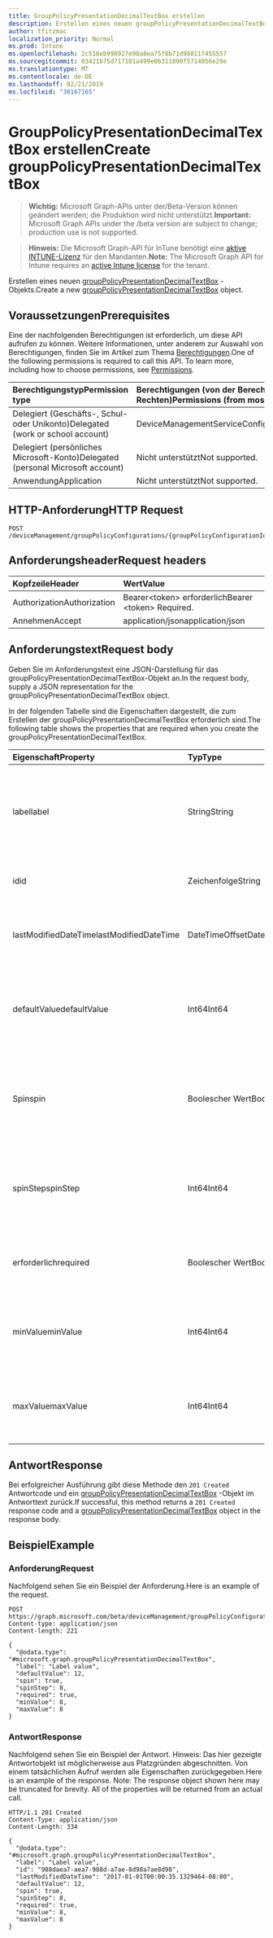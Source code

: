 ```yaml
---
title: GroupPolicyPresentationDecimalTextBox erstellen
description: Erstellen eines neuen groupPolicyPresentationDecimalTextBox-Objekts.
author: tfitzmac
localization_priority: Normal
ms.prod: Intune
ms.openlocfilehash: 2c518eb990927e98a8ea75f8b71d98811f455557
ms.sourcegitcommit: 03421b75d717101a499e0b311890f5714056e29e
ms.translationtype: MT
ms.contentlocale: de-DE
ms.lasthandoff: 02/21/2019
ms.locfileid: "30167165"
---
```

# <a name="create-grouppolicypresentationdecimaltextbox"></a><span data-ttu-id="0d6e6-103">GroupPolicyPresentationDecimalTextBox erstellen</span><span class="sxs-lookup"><span data-stu-id="0d6e6-103">Create groupPolicyPresentationDecimalTextBox</span></span>

> <span data-ttu-id="0d6e6-104">**Wichtig:** Microsoft Graph-APIs unter der/Beta-Version können geändert werden; die Produktion wird nicht unterstützt.</span><span class="sxs-lookup"><span data-stu-id="0d6e6-104">**Important:** Microsoft Graph APIs under the /beta version are subject to change; production use is not supported.</span></span>

> <span data-ttu-id="0d6e6-105">**Hinweis:** Die Microsoft Graph-API für InTune benötigt eine [aktive INTUNE-Lizenz](https://go.microsoft.com/fwlink/?linkid=839381) für den Mandanten.</span><span class="sxs-lookup"><span data-stu-id="0d6e6-105">**Note:** The Microsoft Graph API for Intune requires an [active Intune license](https://go.microsoft.com/fwlink/?linkid=839381) for the tenant.</span></span>

<span data-ttu-id="0d6e6-106">Erstellen eines neuen [groupPolicyPresentationDecimalTextBox](../resources/intune-grouppolicy-grouppolicypresentationdecimaltextbox.md) -Objekts.</span><span class="sxs-lookup"><span data-stu-id="0d6e6-106">Create a new [groupPolicyPresentationDecimalTextBox](../resources/intune-grouppolicy-grouppolicypresentationdecimaltextbox.md) object.</span></span>

## <a name="prerequisites"></a><span data-ttu-id="0d6e6-107">Voraussetzungen</span><span class="sxs-lookup"><span data-stu-id="0d6e6-107">Prerequisites</span></span>
<span data-ttu-id="0d6e6-p101">Eine der nachfolgenden Berechtigungen ist erforderlich, um diese API aufrufen zu können. Weitere Informationen, unter anderem zur Auswahl von Berechtigungen, finden Sie im Artikel zum Thema [Berechtigungen](/concepts/permissions-reference.md).</span><span class="sxs-lookup"><span data-stu-id="0d6e6-p101">One of the following permissions is required to call this API. To learn more, including how to choose permissions, see [Permissions](/concepts/permissions-reference.md).</span></span>

|<span data-ttu-id="0d6e6-110">Berechtigungstyp</span><span class="sxs-lookup"><span data-stu-id="0d6e6-110">Permission type</span></span>|<span data-ttu-id="0d6e6-111">Berechtigungen (von der Berechtigung mit den meisten Rechten zu der mit den wenigsten Rechten)</span><span class="sxs-lookup"><span data-stu-id="0d6e6-111">Permissions (from most to least privileged)</span></span>|
|:---|:---|
|<span data-ttu-id="0d6e6-112">Delegiert (Geschäfts-, Schul- oder Unikonto)</span><span class="sxs-lookup"><span data-stu-id="0d6e6-112">Delegated (work or school account)</span></span>|<span data-ttu-id="0d6e6-113">DeviceManagementServiceConfig.ReadWrite.All</span><span class="sxs-lookup"><span data-stu-id="0d6e6-113">DeviceManagementServiceConfig.ReadWrite.All</span></span>|
|<span data-ttu-id="0d6e6-114">Delegiert (persönliches Microsoft-Konto)</span><span class="sxs-lookup"><span data-stu-id="0d6e6-114">Delegated (personal Microsoft account)</span></span>|<span data-ttu-id="0d6e6-115">Nicht unterstützt</span><span class="sxs-lookup"><span data-stu-id="0d6e6-115">Not supported.</span></span>|
|<span data-ttu-id="0d6e6-116">Anwendung</span><span class="sxs-lookup"><span data-stu-id="0d6e6-116">Application</span></span>|<span data-ttu-id="0d6e6-117">Nicht unterstützt</span><span class="sxs-lookup"><span data-stu-id="0d6e6-117">Not supported.</span></span>|

## <a name="http-request"></a><span data-ttu-id="0d6e6-118">HTTP-Anforderung</span><span class="sxs-lookup"><span data-stu-id="0d6e6-118">HTTP Request</span></span>
<!-- {
  "blockType": "ignored"
}
-->
``` http
POST /deviceManagement/groupPolicyConfigurations/{groupPolicyConfigurationId}/definitionValues/{groupPolicyDefinitionValueId}/presentationValues/{groupPolicyPresentationValueId}/presentation/definition/presentations
```

## <a name="request-headers"></a><span data-ttu-id="0d6e6-119">Anforderungsheader</span><span class="sxs-lookup"><span data-stu-id="0d6e6-119">Request headers</span></span>
|<span data-ttu-id="0d6e6-120">Kopfzeile</span><span class="sxs-lookup"><span data-stu-id="0d6e6-120">Header</span></span>|<span data-ttu-id="0d6e6-121">Wert</span><span class="sxs-lookup"><span data-stu-id="0d6e6-121">Value</span></span>|
|:---|:---|
|<span data-ttu-id="0d6e6-122">Authorization</span><span class="sxs-lookup"><span data-stu-id="0d6e6-122">Authorization</span></span>|<span data-ttu-id="0d6e6-123">Bearer&lt;token&gt; erforderlich</span><span class="sxs-lookup"><span data-stu-id="0d6e6-123">Bearer &lt;token&gt; Required.</span></span>|
|<span data-ttu-id="0d6e6-124">Annehmen</span><span class="sxs-lookup"><span data-stu-id="0d6e6-124">Accept</span></span>|<span data-ttu-id="0d6e6-125">application/json</span><span class="sxs-lookup"><span data-stu-id="0d6e6-125">application/json</span></span>|

## <a name="request-body"></a><span data-ttu-id="0d6e6-126">Anforderungstext</span><span class="sxs-lookup"><span data-stu-id="0d6e6-126">Request body</span></span>
<span data-ttu-id="0d6e6-127">Geben Sie im Anforderungstext eine JSON-Darstellung für das groupPolicyPresentationDecimalTextBox-Objekt an.</span><span class="sxs-lookup"><span data-stu-id="0d6e6-127">In the request body, supply a JSON representation for the groupPolicyPresentationDecimalTextBox object.</span></span>

<span data-ttu-id="0d6e6-128">In der folgenden Tabelle sind die Eigenschaften dargestellt, die zum Erstellen der groupPolicyPresentationDecimalTextBox erforderlich sind.</span><span class="sxs-lookup"><span data-stu-id="0d6e6-128">The following table shows the properties that are required when you create the groupPolicyPresentationDecimalTextBox.</span></span>

|<span data-ttu-id="0d6e6-129">Eigenschaft</span><span class="sxs-lookup"><span data-stu-id="0d6e6-129">Property</span></span>|<span data-ttu-id="0d6e6-130">Typ</span><span class="sxs-lookup"><span data-stu-id="0d6e6-130">Type</span></span>|<span data-ttu-id="0d6e6-131">Beschreibung</span><span class="sxs-lookup"><span data-stu-id="0d6e6-131">Description</span></span>|
|:---|:---|:---|
|<span data-ttu-id="0d6e6-132">label</span><span class="sxs-lookup"><span data-stu-id="0d6e6-132">label</span></span>|<span data-ttu-id="0d6e6-133">String</span><span class="sxs-lookup"><span data-stu-id="0d6e6-133">String</span></span>|<span data-ttu-id="0d6e6-134">Lokalisierte Textbezeichnung für eine beliebige Präsentations Entität.</span><span class="sxs-lookup"><span data-stu-id="0d6e6-134">Localized text label for any presentation entity.</span></span> <span data-ttu-id="0d6e6-135">Der Standardwert ist Empty.</span><span class="sxs-lookup"><span data-stu-id="0d6e6-135">The default value is empty.</span></span> <span data-ttu-id="0d6e6-136">Geerbt von [groupPolicyPresentation](../resources/intune-grouppolicy-grouppolicypresentation.md)</span><span class="sxs-lookup"><span data-stu-id="0d6e6-136">Inherited from [groupPolicyPresentation](../resources/intune-grouppolicy-grouppolicypresentation.md)</span></span>|
|<span data-ttu-id="0d6e6-137">id</span><span class="sxs-lookup"><span data-stu-id="0d6e6-137">id</span></span>|<span data-ttu-id="0d6e6-138">Zeichenfolge</span><span class="sxs-lookup"><span data-stu-id="0d6e6-138">String</span></span>|<span data-ttu-id="0d6e6-139">Schlüssel der Entität</span><span class="sxs-lookup"><span data-stu-id="0d6e6-139">Key of the entity.</span></span> <span data-ttu-id="0d6e6-140">Geerbt von [groupPolicyPresentation](../resources/intune-grouppolicy-grouppolicypresentation.md)</span><span class="sxs-lookup"><span data-stu-id="0d6e6-140">Inherited from [groupPolicyPresentation](../resources/intune-grouppolicy-grouppolicypresentation.md)</span></span>|
|<span data-ttu-id="0d6e6-141">lastModifiedDateTime</span><span class="sxs-lookup"><span data-stu-id="0d6e6-141">lastModifiedDateTime</span></span>|<span data-ttu-id="0d6e6-142">DateTimeOffset</span><span class="sxs-lookup"><span data-stu-id="0d6e6-142">DateTimeOffset</span></span>|<span data-ttu-id="0d6e6-143">Datum und Uhrzeit der letzten Änderung der Entität.</span><span class="sxs-lookup"><span data-stu-id="0d6e6-143">The date and time the entity was last modified.</span></span> <span data-ttu-id="0d6e6-144">Geerbt von [groupPolicyPresentation](../resources/intune-grouppolicy-grouppolicypresentation.md)</span><span class="sxs-lookup"><span data-stu-id="0d6e6-144">Inherited from [groupPolicyPresentation](../resources/intune-grouppolicy-grouppolicypresentation.md)</span></span>|
|<span data-ttu-id="0d6e6-145">defaultValue</span><span class="sxs-lookup"><span data-stu-id="0d6e6-145">defaultValue</span></span>|<span data-ttu-id="0d6e6-146">Int64</span><span class="sxs-lookup"><span data-stu-id="0d6e6-146">Int64</span></span>|<span data-ttu-id="0d6e6-147">Eine ganze Zahl ohne Vorzeichen, die den Anfangswert für das Dezimal Textfeld angibt.</span><span class="sxs-lookup"><span data-stu-id="0d6e6-147">An unsigned integer that specifies the initial value for the decimal text box.</span></span> <span data-ttu-id="0d6e6-148">Der Standardwert ist 1.</span><span class="sxs-lookup"><span data-stu-id="0d6e6-148">The default value is 1.</span></span>|
|<span data-ttu-id="0d6e6-149">Spin</span><span class="sxs-lookup"><span data-stu-id="0d6e6-149">spin</span></span>|<span data-ttu-id="0d6e6-150">Boolescher Wert</span><span class="sxs-lookup"><span data-stu-id="0d6e6-150">Boolean</span></span>|<span data-ttu-id="0d6e6-151">Wenn true, erstellen Sie ein Drehfeld-Steuerelement; Erstellen Sie andernfalls ein Textfeld für die numerische Eingabe.</span><span class="sxs-lookup"><span data-stu-id="0d6e6-151">If true, create a spin control; otherwise, create a text box for numeric entry.</span></span> <span data-ttu-id="0d6e6-152">Der Standardwert ist true.</span><span class="sxs-lookup"><span data-stu-id="0d6e6-152">The default value is true.</span></span>|
|<span data-ttu-id="0d6e6-153">spinStep</span><span class="sxs-lookup"><span data-stu-id="0d6e6-153">spinStep</span></span>|<span data-ttu-id="0d6e6-154">Int64</span><span class="sxs-lookup"><span data-stu-id="0d6e6-154">Int64</span></span>|<span data-ttu-id="0d6e6-155">Eine ganze Zahl ohne Vorzeichen, die die Schrittweite der Änderung für das Drehfeld-Steuerelement angibt.</span><span class="sxs-lookup"><span data-stu-id="0d6e6-155">An unsigned integer that specifies the increment of change for the spin control.</span></span> <span data-ttu-id="0d6e6-156">Der Standardwert ist 1.</span><span class="sxs-lookup"><span data-stu-id="0d6e6-156">The default value is 1.</span></span>|
|<span data-ttu-id="0d6e6-157">erforderlich</span><span class="sxs-lookup"><span data-stu-id="0d6e6-157">required</span></span>|<span data-ttu-id="0d6e6-158">Boolescher Wert</span><span class="sxs-lookup"><span data-stu-id="0d6e6-158">Boolean</span></span>|<span data-ttu-id="0d6e6-159">Anforderung zur Eingabe eines Werts im Parameterfeld.</span><span class="sxs-lookup"><span data-stu-id="0d6e6-159">Requirement to enter a value in the parameter box.</span></span> <span data-ttu-id="0d6e6-160">Der Standardwert ist false.</span><span class="sxs-lookup"><span data-stu-id="0d6e6-160">The default value is false.</span></span>|
|<span data-ttu-id="0d6e6-161">minValue</span><span class="sxs-lookup"><span data-stu-id="0d6e6-161">minValue</span></span>|<span data-ttu-id="0d6e6-162">Int64</span><span class="sxs-lookup"><span data-stu-id="0d6e6-162">Int64</span></span>|<span data-ttu-id="0d6e6-163">Eine ganze Zahl ohne Vorzeichen, die den minimal zulässigen Wert angibt.</span><span class="sxs-lookup"><span data-stu-id="0d6e6-163">An unsigned integer that specifies the minimum allowed value.</span></span> <span data-ttu-id="0d6e6-164">Der Standardwert ist 0.</span><span class="sxs-lookup"><span data-stu-id="0d6e6-164">The default value is 0.</span></span>|
|<span data-ttu-id="0d6e6-165">maxValue</span><span class="sxs-lookup"><span data-stu-id="0d6e6-165">maxValue</span></span>|<span data-ttu-id="0d6e6-166">Int64</span><span class="sxs-lookup"><span data-stu-id="0d6e6-166">Int64</span></span>|<span data-ttu-id="0d6e6-167">Eine ganze Zahl ohne Vorzeichen, die den maximal zulässigen Wert angibt.</span><span class="sxs-lookup"><span data-stu-id="0d6e6-167">An unsigned integer that specifies the maximum allowed value.</span></span> <span data-ttu-id="0d6e6-168">Der Standardwert ist 9999.</span><span class="sxs-lookup"><span data-stu-id="0d6e6-168">The default value is 9999.</span></span>|



## <a name="response"></a><span data-ttu-id="0d6e6-169">Antwort</span><span class="sxs-lookup"><span data-stu-id="0d6e6-169">Response</span></span>
<span data-ttu-id="0d6e6-170">Bei erfolgreicher Ausführung gibt diese Methode den `201 Created` Antwortcode und ein [groupPolicyPresentationDecimalTextBox](../resources/intune-grouppolicy-grouppolicypresentationdecimaltextbox.md) -Objekt im Antworttext zurück.</span><span class="sxs-lookup"><span data-stu-id="0d6e6-170">If successful, this method returns a `201 Created` response code and a [groupPolicyPresentationDecimalTextBox](../resources/intune-grouppolicy-grouppolicypresentationdecimaltextbox.md) object in the response body.</span></span>

## <a name="example"></a><span data-ttu-id="0d6e6-171">Beispiel</span><span class="sxs-lookup"><span data-stu-id="0d6e6-171">Example</span></span>

### <a name="request"></a><span data-ttu-id="0d6e6-172">Anforderung</span><span class="sxs-lookup"><span data-stu-id="0d6e6-172">Request</span></span>
<span data-ttu-id="0d6e6-173">Nachfolgend sehen Sie ein Beispiel der Anforderung.</span><span class="sxs-lookup"><span data-stu-id="0d6e6-173">Here is an example of the request.</span></span>
``` http
POST https://graph.microsoft.com/beta/deviceManagement/groupPolicyConfigurations/{groupPolicyConfigurationId}/definitionValues/{groupPolicyDefinitionValueId}/presentationValues/{groupPolicyPresentationValueId}/presentation/definition/presentations
Content-type: application/json
Content-length: 221

{
  "@odata.type": "#microsoft.graph.groupPolicyPresentationDecimalTextBox",
  "label": "Label value",
  "defaultValue": 12,
  "spin": true,
  "spinStep": 8,
  "required": true,
  "minValue": 8,
  "maxValue": 8
}
```

### <a name="response"></a><span data-ttu-id="0d6e6-174">Antwort</span><span class="sxs-lookup"><span data-stu-id="0d6e6-174">Response</span></span>
<span data-ttu-id="0d6e6-p111">Nachfolgend sehen Sie ein Beispiel der Antwort. Hinweis: Das hier gezeigte Antwortobjekt ist möglicherweise aus Platzgründen abgeschnitten. Von einem tatsächlichen Aufruf werden alle Eigenschaften zurückgegeben.</span><span class="sxs-lookup"><span data-stu-id="0d6e6-p111">Here is an example of the response. Note: The response object shown here may be truncated for brevity. All of the properties will be returned from an actual call.</span></span>
``` http
HTTP/1.1 201 Created
Content-Type: application/json
Content-Length: 334

{
  "@odata.type": "#microsoft.graph.groupPolicyPresentationDecimalTextBox",
  "label": "Label value",
  "id": "988daea7-aea7-988d-a7ae-8d98a7ae8d98",
  "lastModifiedDateTime": "2017-01-01T00:00:35.1329464-08:00",
  "defaultValue": 12,
  "spin": true,
  "spinStep": 8,
  "required": true,
  "minValue": 8,
  "maxValue": 8
}
```




